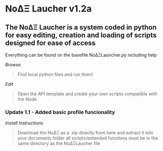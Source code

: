 # NoΔΞ Laucher v1.2a

## The NoΔΞ Laucher is a system coded in python for easy editing, creation and loading of scripts designed for ease of access

Everything can be found on the basefile NoΔΞLauncher.py including help

_Browse_

> Find local python files and run them!

_Edit_

> Open the API template and create your own scripts compatible with the Node


### Update 1.1 - Added basic profile funcionality

_Install Instructions_

> Download the NoΔΞ as a .zip directly from here and extract it into your documents folder
> all scripts/extended functions must be in the same directory as the NoΔΞLaucher file
